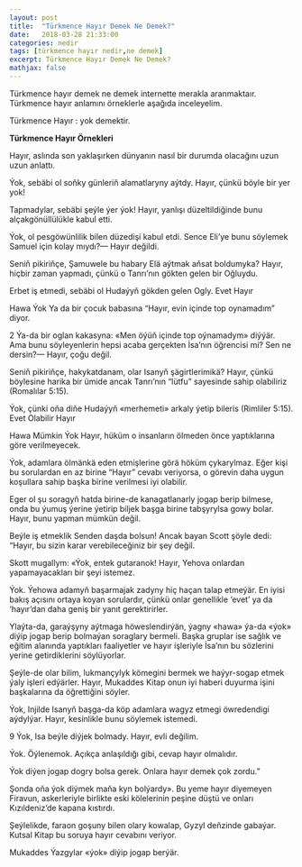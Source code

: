 ```yaml
---
layout: post
title:  "Türkmence Hayır Demek Ne Demek?"
date:   2018-03-28 21:33:00
categories: nedir
tags: [türkmence hayır nedir,ne demek]
excerpt: Türkmence Hayır Demek Ne Demek?
mathjax: false
---
```


Türkmence hayır demek ne demek internette merakla aranmaktaır. Türkmence hayır anlamını örneklerle aşağıda inceleyelim.

Türkmence Hayır : yok demektir.

**Türkmence Hayır Örnekleri**

Hayır, aslında son yaklaşırken dünyanın nasıl bir durumda olacağını uzun uzun anlattı.

Ýok, sebäbi ol soňky günleriň alamatlaryny aýtdy.
Hayır, çünkü böyle bir yer yok!

Tapmadylar, sebäbi şeýle ýer ýok!
Hayır, yanlışı düzeltildiğinde bunu alçakgönüllülükle kabul etti.

Ýok, ol pesgöwünlilik bilen düzedişi kabul etdi.
Sence Eli’ye bunu söylemek Samuel için kolay mıydı?— Hayır değildi.

Seniň pikiriňçe, Şamuwele bu habary Elä aýtmak aňsat boldumyka?
Hayır, hiçbir zaman yapmadı, çünkü o Tanrı’nın gökten gelen bir Oğluydu.

Erbet iş etmedi, sebäbi ol Hudaýyň gökden gelen Ogly.
Evet Hayır

Hawa Ýok
Ya da bir çocuk babasına “Hayır, evin içinde top oynamadım” diyor.

2 Ýa-da bir oglan kakasyna: «Men öýüň içinde top oýnamadym» diýýär.
Ama bunu söyleyenlerin hepsi acaba gerçekten İsa’nın öğrencisi mi? Sen ne dersin?— Hayır, çoğu değil.

Seniň pikiriňçe, hakykatdanam, olar Isanyň şägirtlerimikä?
Hayır, çünkü böylesine harika bir ümide ancak Tanrı’nın “lütfu” sayesinde sahip olabiliriz (Romalılar 5:15).

Ýok, çünki oňa diňe Hudaýyň «merhemeti» arkaly ýetip bileris (Rimliler 5:15).
Evet  Olabilir  Hayır

Hawa  Mümkin  Ýok
Hayır, hüküm o insanların ölmeden önce yaptıklarına göre verilmeyecek.

Ýok, adamlara ölmänkä eden etmişlerine görä höküm çykarylmaz.
Eğer kişi bu sorulardan en az birine “Hayır” cevabı veriyorsa, o görevin daha uygun koşullara sahip başka birine verilmesi iyi olabilir.

Eger ol şu soragyň hatda birine-de kanagatlanarly jogap berip bilmese, onda bu ýumuş ýerine ýetirip biljek başga birine tabşyrylsa gowy bolar.
Hayır, bunu yapman mümkün değil.

Beýle iş etmeklik Senden daşda bolsun!
Ancak bayan Scott şöyle dedi: “Hayır, bu sizin karar verebileceğiniz bir şey değil.

Skott mugallym: «Ýok, entek gutaranok!
Hayır, Yehova onlardan yapamayacakları bir şeyi istemez.

Ýok. Ýehowa adamyň başarmajak zadyny hiç haçan talap etmeýär.
En iyisi bakış açısını ortaya koyan sorulardır, çünkü onlar genellikle ‘evet’ ya da ‘hayır’dan daha geniş bir yanıt gerektirirler.

Ylaýta-da, garaýşyny aýtmaga höweslendirýän, ýagny «hawa» ýa-da «ýok» diýip jogap berip bolmaýan soraglary bermeli.
Başka gruplar ise sağlık ve eğitim alanında yaptıkları faaliyetler ve hayır işleriyle İsa’nın bu sözlerini yerine getirdiklerini söylüyorlar.

Şeýle-de olar bilim, lukmançylyk kömegini bermek we haýyr-sogap etmek ýaly işleri edýärler.
Hayır, Mukaddes Kitap onun iyi haberi duyurma işini başkalarına da öğrettiğini söyler.

Ýok, Injilde Isanyň başga-da köp adamlara wagyz etmegi öwredendigi aýdylýar.
Hayır, kesinlikle bunu söylemek istemedi.

9 Ýok, Isa beýle diýjek bolmady.
Hayır, evli değilim.

Ýok. Öýlenemok.
Açıkça anlaşıldığı gibi, cevap hayır olmalıdır.

Ýok diýen jogap dogry bolsa gerek.
Onlara hayır demek çok zordu.”

Şonda oňa ýok diýmek maňa kyn bolýardy».
Bu yeme hayır diyemeyen Firavun, askerleriyle birlikte eski kölelerinin peşine düştü ve onları Kızıldeniz’de kapana kıstırdı.

Şeýlelikde, faraon goşuny bilen olary kowalap, Gyzyl deňzinde gabaýar.
Kutsal Kitap bu soruya hayır cevabını veriyor.

Mukaddes Ýazgylar «ýok» diýip jogap berýär.
